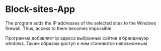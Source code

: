 # Block-sites-App

The program adds the IP addresses of the selected sites to the Windows firewall. Thus, access to them becomes impossible

Программа добавляет ip адреса выбранных сайтов в брандмауэр windows. Таким образом доступ к ним становится невозможным